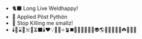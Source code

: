 - 🐈‍⬛ Long Live Weldhappy!
- 🐍 Applied Pöst Pythön
- 🐢 Stop Killing me smallz!
- 🕯️📎⌛💀☠️👻⏳⬛🕯️♥️💡🎁🐠⭐🪴◼️🧬🌃✨🧞‍♂️🔵👽🌎🧭⏰🧩🇺🇦☘️🐎🌹🍺

